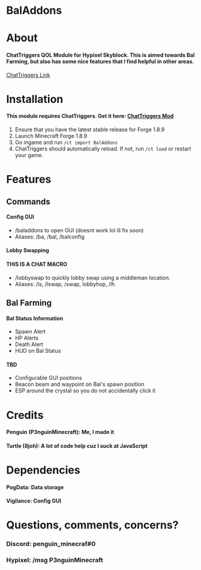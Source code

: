 # BalAddons
# About
#### ChatTriggers QOL Module for Hypixel Skyblock. This is aimed towards Bal Farming, but also has some nice features that I find helpful in other areas. 
[ChatTriggers Link](https://www.chattriggers.com/modules/v/BalAddons)

# Installation
#### This module requires ChatTriggers. Get it here: **[ChatTriggers Mod](https://www.chattriggers.com/)**

1. Ensure that you have the latest stable release for Forge 1.8.9
2. Launch Minecraft Forge 1.8.9
3. Go ingame and run `/ct import BalAddons`
4. ChatTriggers should automatically reload. If not, run `/ct load` or restart your game.

# Features
## Commands

#### Config GUI
- /baladdons to open GUI (doesnt work lol ill fix soon)
- Aliases: /ba, /bal, /balconfig

#### Lobby Swapping
#### THIS IS A CHAT MACRO
- /lobbyswap to quickly lobby swap using a middleman location. 
- Aliases: /ls, /lswap, /swap, lobbyhop, /lh


## Bal Farming
#### Bal Status Information
- Spawn Alert
- HP Alerts
- Death Alert
- HUD on Bal Status


#### TBD
- Configurable GUI positions
- Beacon beam and waypoint on Bal's spawn position
- ESP around the crystal so you do not accidentally click it

# Credits
#### Penguin (P3nguinMinecraft): Me, I made it
#### Turtle (8joh): A lot of code help cuz I suck at JavaScript

# Dependencies
#### PogData: Data storage
#### Vigilance: Config GUI

# Questions, comments, concerns?
### Discord: penguin_minecraf#0
### Hypixel: /msg P3nguinMinecraft
